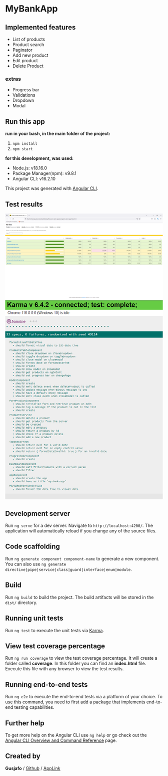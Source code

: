 # MyBankApp

## Implemented features

- List of products
- Product search
- Paginator
- Add new product
- Edit product
- Delete Product

### extras

- Progress bar
- Validations
- Dropdown
- Modal

## Run this app

**run in your bash, in the main folder of the project:**

1. `npm install`
2. `npm start`

__for this development, was used:__

- Node.js:                v18.16.0
- Package Manager(npm):   v9.8.1
- Angular CLI:            v16.2.10


This project was generated with [Angular CLI](https://github.com/angular/angular-cli).

## Test results

![coverage](src/assets/test-result/coverage.png)
![unit-test](src/assets/test-result/unit-test.png)


## Development server

Run `ng serve` for a dev server. Navigate to `http://localhost:4200/`. The application will automatically reload if you change any of the source files.

## Code scaffolding

Run `ng generate component component-name` to generate a new component. You can also use `ng generate directive|pipe|service|class|guard|interface|enum|module`.

## Build

Run `ng build` to build the project. The build artifacts will be stored in the `dist/` directory.

## Running unit tests

Run `ng test` to execute the unit tests via [Karma](https://karma-runner.github.io).

## View test coverage percentage 

Run `ng run coverage` to view the test coverage percentage. It will create a folder called **coverage**. In this folder you can find an __index.html__ file. Execute this file with any browser to view the test results.

## Running end-to-end tests

Run `ng e2e` to execute the end-to-end tests via a platform of your choice. To use this command, you need to first add a package that implements end-to-end testing capabilities.

## Further help

To get more help on the Angular CLI use `ng help` or go check out the [Angular CLI Overview and Command Reference](https://angular.io/cli) page.

## Created by

**Gusjafo** / [Github](https://github.com/Gusjafo) / [AppLink](https://my-bank-app-kappa.vercel.app/dashboard)


[def]: ruta/de/la/imagen.jpg
